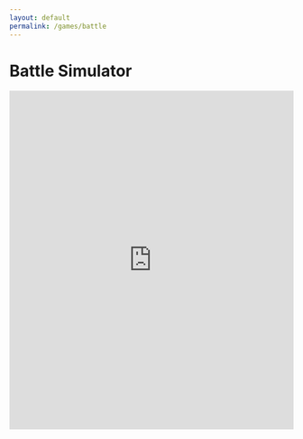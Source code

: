```yaml
---
layout: default
permalink: /games/battle
---
```

<h1>Battle Simulator</h1>
<iframe src="https://trinket.io/embed/python/c511a4d10d?toggleCode=true&runOption=run&start=result" width="100%" height="600" frameborder="0" marginwidth="0" marginheight="0" allowfullscreen></iframe>
